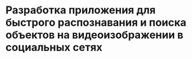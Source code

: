 # Разработка приложения для быстрого распознавания и поиска объектов на видеоизображении в социальных сетях
